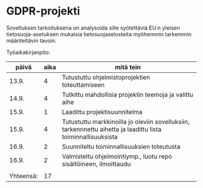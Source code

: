 # GDPR-projekti

Sovelluksen tarkoituksena on analysoida sille syötettäviä EU:n yleisen tietosuoja-asetuksen mukaisia tietosuojaselosteita myöhemmin tarkemmin määriteltävin tavoin.

Työaikakirjanpito:

| päivä         | aika          | mitä tein                         |
| ------------- | ------------- |-------------                      |
| 13.9.         | 4             |Tutustuttu ohjelmistoprojektien toteuttamiseen                               |
| 14.9.         | 4             |Tutkittu mahdollisia projektin teemoja ja valittu aihe                       |
| 15.9.         | 1             |Laadittu projektisuunnitelma                                                 |
| 15.9.         | 4             |Tutustuttu markkinoilla jo oleviin sovelluksiin, tarkennnettu aihetta ja laadittu lista toiminnallisuuksista
| 16.9.         | 2             |Suunniteltu toiminnallisuuksien toteutusta                                   |
| 16.9.         | 2             |Valmisteltu ohjelmointiymp., luotu repo sisältöineen, ilmoittaudu            |
|   |  |                        |
| Yhteensä:     | 17            |                                   |

